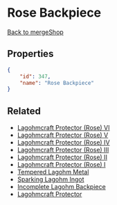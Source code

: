 # Rose Backpiece

<no description available>

[Back to mergeShop](../merge-shops.md)

## Properties

```json
{
    "id": 347,
    "name": "Rose Backpiece"
}
```

## Related

- [Lagohmcraft Protector (Rose) VI](../items/20331-lagohmcraft-protector-rose-vi.md)
- [Lagohmcraft Protector (Rose) V](../items/20330-lagohmcraft-protector-rose-v.md)
- [Lagohmcraft Protector (Rose) IV](../items/20329-lagohmcraft-protector-rose-iv.md)
- [Lagohmcraft Protector (Rose) III](../items/20328-lagohmcraft-protector-rose-iii.md)
- [Lagohmcraft Protector (Rose) II](../items/20327-lagohmcraft-protector-rose-ii.md)
- [Lagohmcraft Protector (Rose) I](../items/20326-lagohmcraft-protector-rose-i.md)
- [Tempered Lagohm Metal](../items/20281-tempered-lagohm-metal.md)
- [Sparking Lagohm Ingot](../items/20282-sparking-lagohm-ingot.md)
- [Incomplete Lagohm Backpiece](../items/20283-incomplete-lagohm-backpiece.md)
- [Lagohmcraft Protector](../items/20335-lagohmcraft-protector.md)

